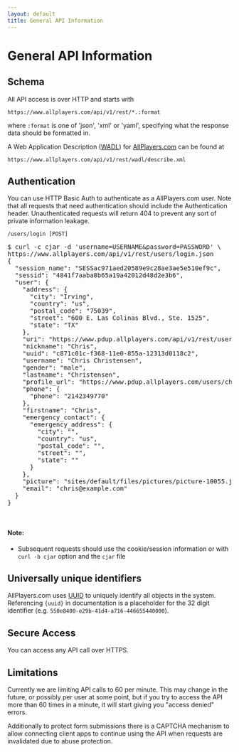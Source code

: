 ```yaml
---
layout: default
title: General API Information
---
```


# General API Information #

## Schema ##

All API access is over HTTP and starts with

    https://www.allplayers.com/api/v1/rest/*.:format

where `:format` is one of 'json', 'xml' or 'yaml', specifying what the
response data should be formatted in.

A Web Application Description ([WADL](http://www.w3.org/Submission/wadl/)) for [AllPlayers.com](https://www.allplayers.com/api/v1/rest/wadl/describe.xml) can be found at

    https://www.allplayers.com/api/v1/rest/wadl/describe.xml

## Authentication ##

You can use HTTP Basic Auth to authenticate as a AllPlayers.com user. Note that all requests that need authentication should include the Authentication header.  Unauthenticated requests will return 404 to prevent any sort of private information leakage.


    /users/login [POST]

<pre class="terminal">
$ curl -c cjar -d 'username=USERNAME&password=PASSWORD' \
https://www.allplayers.com/api/v1/rest/users/login.json
{
  "session_name": "SESSac971aed20589e9c28ae3ae5e510ef9c",
  "sessid": "4841f7aaba8b65a19a42012d48d2e3b6",
  "user": {
    "address": {
      "city": "Irving",
      "country": "us",
      "postal_code": "75039",
      "street": "600 E. Las Colinas Blvd., Ste. 1525",
      "state": "TX"
    },
    "uri": "https://www.pdup.allplayers.com/api/v1/rest/users/c871c01c-f368-11e0-855a-12313d0118c2",
    "nickname": "Chris",
    "uuid": "c871c01c-f368-11e0-855a-12313d0118c2",
    "username": "Chris Christensen",
    "gender": "male",
    "lastname": "Christensen",
    "profile_url": "https://www.pdup.allplayers.com/users/christianchristensen",
    "phone": {
      "phone": "2142349770"
    },
    "firstname": "Chris",
    "emergency_contact": {
      "emergency_address": {
        "city": "",
        "country": "us",
        "postal_code": "",
        "street": "",
        "state": ""
      }
    },
    "picture": "sites/default/files/pictures/picture-10055.jpg",
    "email": "chris@example.com"
  }
}
</pre>
<br /> <!-- HACK -->
#### Note:
*  Subsequent requests should use the cookie/session information or with `curl -b cjar` option and the `cjar` file


## Universally unique identifiers ##

AllPlayers.com uses [UUID](http://en.wikipedia.org/wiki/Universally_unique_identifier) to uniquely identify all objects in the system. Referencing `{uuid}` in documentation is a placeholder for the 32 digit identifier (e.g. `550e8400-e29b-41d4-a716-446655440000`).

## Secure Access ##

You can access any API call over HTTPS.

## Limitations ##

Currently we are limiting API calls to 60 per minute.  This may change
in the future, or possibly per user at some point, but if you try to
access the API more than 60 times in a minute, it will start giving
you "access denied" errors.

Additionally to protect form submissions there is a CAPTCHA mechanism to allow connecting client apps to continue using the API when requests are invalidated due to abuse protection.
